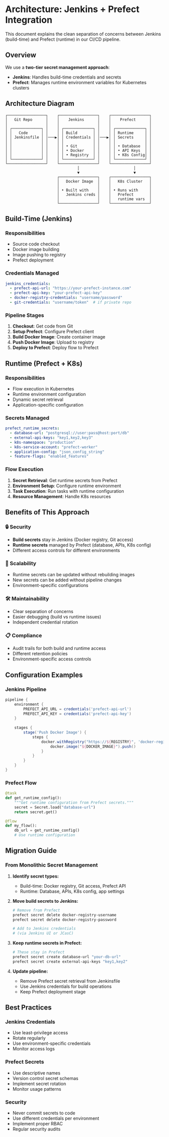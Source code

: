 # Architecture: Jenkins + Prefect Integration

This document explains the clean separation of concerns between Jenkins (build-time) and Prefect (runtime) in our CI/CD pipeline.

## Overview

We use a **two-tier secret management approach**:

- **Jenkins**: Handles build-time credentials and secrets
- **Prefect**: Manages runtime environment variables for Kubernetes clusters

## Architecture Diagram

```
┌─────────────────┐    ┌─────────────────┐    ┌─────────────────┐
│   Git Repo      │    │    Jenkins      │    │    Prefect      │
│                 │    │                 │    │                 │
│ ┌─────────────┐ │    │ ┌─────────────┐ │    │ ┌─────────────┐ │
│ │   Code      │ │    │ │ Build       │ │    │ │ Runtime     │ │
│ │ Jenkinsfile │ │───▶│ │ Credentials │ │───▶│ │ Secrets     │ │
│ │             │ │    │ │             │ │    │ │             │ │
│ │             │ │    │ │ • Git       │ │    │ │ • Database  │ │
│ │             │ │    │ │ • Docker    │ │    │ │ • API Keys  │ │
│ │             │ │    │ │ • Registry  │ │    │ │ • K8s Config│ │
│ └─────────────┘ │    │ └─────────────┘ │    │ └─────────────┘ │
└─────────────────┘    └─────────────────┘    └─────────────────┘
                                │                        │
                                ▼                        ▼
                       ┌─────────────────┐    ┌─────────────────┐
                       │   Docker Image  │    │   K8s Cluster   │
                       │                 │    │                 │
                       │ • Built with    │    │ • Runs with     │
                       │   Jenkins creds │    │   Prefect       │
                       │                 │    │   runtime vars  │
                       └─────────────────┘    └─────────────────┘
```

## Build-Time (Jenkins)

### Responsibilities
- Source code checkout
- Docker image building
- Image pushing to registry
- Prefect deployment

### Credentials Managed
```yaml
jenkins_credentials:
  - prefect-api-url: "https://your-prefect-instance.com"
  - prefect-api-key: "your-prefect-api-key"
  - docker-registry-credentials: "username/password"
  - git-credentials: "username/token"  # if private repo
```

### Pipeline Stages
1. **Checkout**: Get code from Git
2. **Setup Prefect**: Configure Prefect client
3. **Build Docker Image**: Create container image
4. **Push Docker Image**: Upload to registry
5. **Deploy to Prefect**: Deploy flow to Prefect

## Runtime (Prefect + K8s)

### Responsibilities
- Flow execution in Kubernetes
- Runtime environment configuration
- Dynamic secret retrieval
- Application-specific configuration

### Secrets Managed
```yaml
prefect_runtime_secrets:
  - database-url: "postgresql://user:pass@host:port/db"
  - external-api-keys: "key1,key2,key3"
  - k8s-namespace: "production"
  - k8s-service-account: "prefect-worker"
  - application-config: "json_config_string"
  - feature-flags: "enabled_features"
```

### Flow Execution
1. **Secret Retrieval**: Get runtime secrets from Prefect
2. **Environment Setup**: Configure runtime environment
3. **Task Execution**: Run tasks with runtime configuration
4. **Resource Management**: Handle K8s resources

## Benefits of This Approach

### 🔒 Security
- **Build secrets** stay in Jenkins (Docker registry, Git access)
- **Runtime secrets** managed by Prefect (database, APIs, K8s config)
- Different access controls for different environments

### 🔄 Scalability
- Runtime secrets can be updated without rebuilding images
- New secrets can be added without pipeline changes
- Environment-specific configurations

### 🛠️ Maintainability
- Clear separation of concerns
- Easier debugging (build vs runtime issues)
- Independent credential rotation

### 📋 Compliance
- Audit trails for both build and runtime access
- Different retention policies
- Environment-specific access controls

## Configuration Examples

### Jenkins Pipeline
```groovy
pipeline {
    environment {
        PREFECT_API_URL = credentials('prefect-api-url')
        PREFECT_API_KEY = credentials('prefect-api-key')
    }
    
    stages {
        stage('Push Docker Image') {
            steps {
                docker.withRegistry("https://${REGISTRY}", 'docker-registry-credentials') {
                    docker.image("${DOCKER_IMAGE}").push()
                }
            }
        }
    }
}
```

### Prefect Flow
```python
@task
def get_runtime_config():
    """Get runtime configuration from Prefect secrets."""
    secret = Secret.load("database-url")
    return secret.get()

@flow
def my_flow():
    db_url = get_runtime_config()
    # Use runtime configuration
```

## Migration Guide

### From Monolithic Secret Management

1. **Identify secret types:**
   - Build-time: Docker registry, Git access, Prefect API
   - Runtime: Database, APIs, K8s config, app settings

2. **Move build secrets to Jenkins:**
   ```bash
   # Remove from Prefect
   prefect secret delete docker-registry-username
   prefect secret delete docker-registry-password
   
   # Add to Jenkins credentials
   # (via Jenkins UI or JCasC)
   ```

3. **Keep runtime secrets in Prefect:**
   ```bash
   # These stay in Prefect
   prefect secret create database-url "your-db-url"
   prefect secret create external-api-keys "key1,key2"
   ```

4. **Update pipeline:**
   - Remove Prefect secret retrieval from Jenkinsfile
   - Use Jenkins credentials for build operations
   - Keep Prefect deployment stage

## Best Practices

### Jenkins Credentials
- Use least-privilege access
- Rotate regularly
- Use environment-specific credentials
- Monitor access logs

### Prefect Secrets
- Use descriptive names
- Version control secret schemas
- Implement secret rotation
- Monitor usage patterns

### Security
- Never commit secrets to code
- Use different credentials per environment
- Implement proper RBAC
- Regular security audits 
